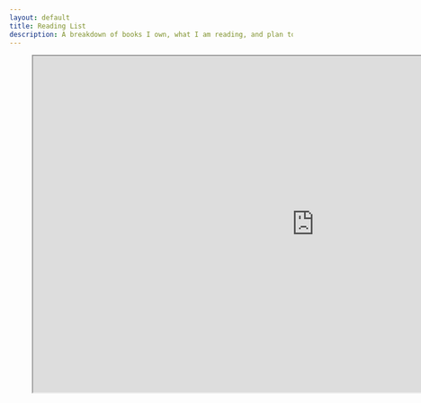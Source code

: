 ```yaml
---
layout: default
title: Reading List
description: A breakdown of books I own, what I am reading, and plan to read/purchase.
---
```


<p align="left"><figure class="video_container">
<iframe height="600" width="1000" src="https://docs.google.com/spreadsheets/d/e/2PACX-1vSaZQOPZWw1JSPlTxAxIRhLokkwuyEVmo_49t5ukvoA8U6Ry2hqwexv28R8nR0OIwAGnCIphvBYLI11/pubhtml?widget=true&amp;headers=false"></iframe>
</figure></p>